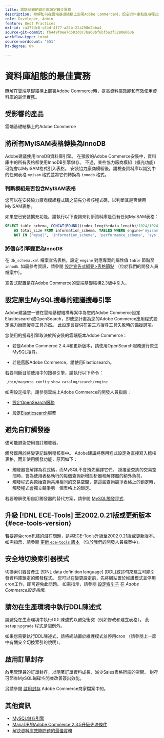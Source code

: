 ```yaml
---
title: 雲端部署的資料庫設定最佳實務
description: 瞭解如何在雲端基礎結構上部署Adobe Commerce時，設定資料庫和應用程式設定以提高效能。
role: Developer, Admin
feature: Best Practices
exl-id: ca377dc8-c8bd-4f77-a24b-22a298e2bba4
source-git-commit: fb449f0ee7d503d0c7ba60bf6bfbe3f528060606
workflow-type: tm+mt
source-wordcount: '651'
ht-degree: 0%

---
```


# 資料庫組態的最佳實務

瞭解在雲端基礎結構上部署Adobe Commerce時，提高資料庫效能和有效使用資料庫的最佳實務。

## 受影響的產品

雲端基礎結構上的Adobe Commerce

## 將所有MyISAM表格轉換為InnoDB

Adobe建議使用InnoDB資料庫引擎。 在預設的Adobe Commerce安裝中，資料庫中的所有表格都使用InnoDB引擎儲存。 不過，某些協力廠商模組（擴充功能）可能會以MyISAM格式引入表格。 安裝協力廠商模組後，請檢查資料庫以識別中的任何表格 `myisam` 格式並將它們轉換為 `innodb` 格式。

### 判斷模組是否包含MyISAM表格

您可以在安裝協力廠商模組程式碼之前先分析該程式碼，以判斷其是否使用MyISAM表格。

如果您已安裝擴充功能，請執行以下查詢來判斷資料庫是否有任何MyISAM表格：

```sql
SELECT table_schema, CONCAT(ROUND((index_length+data_length)/1024/1024),'MB')
    AS total_size FROM information_schema. TABLES WHERE engine='myisam' AND table_schema
    NOT IN ('mysql', 'information_schema', 'performance_schema', 'sys');
```

### 將儲存引擎變更為InnoDB

在 `db_schema.xml` 檔案宣告表格，設定 `engine` 對應專案的屬性值 `table` 節點至 `innodb`. 如需參考資訊，請參閱 [設定宣告式綱要>表格節點](https://developer.adobe.com/commerce/php/development/components/declarative-schema/configuration/) （位於我們的開發人員檔案中）。

宣告式配置是在Adobe Commerce的雲端基礎結構2.3版中引入。

## 設定原生MySQL搜尋的建議搜尋引擎

Adobe建議您一律在雲端基礎結構專案中為您的Adobe Commerce設定Elasticsearch或OpenSearch，即使您計畫為您的Adobe Commerce應用程式設定協力廠商搜尋工具亦然。 此設定會提供在第三方搜尋工具失敗時的備援選項。

您使用的搜尋引擎取決於所安裝的雲端版本Adobe Commerce：

- 若是Adobe Commerce 2.4.4和更新版本，請使用OpenSearch服務進行原生MySQL搜尋。

- 若是舊版Adobe Commerce，請使用Elasticsearch。

若要判斷目前使用中的搜尋引擎，請執行以下命令：

```bash
./bin/magento config:show catalog/search/engine
```

如需設定指示，請參閱雲端上Adobe Commerce的開發人員指南：

- [設定OpenSearch服務](https://devdocs.magento.com/cloud/project/services-opensearch.html)

- [設定Elasticsearch服務](https://devdocs.magento.com/cloud/project/services-elastic.html)

## 避免自訂觸發器

儘可能避免使用自訂觸發器。

觸發器用於將變更記錄到稽核表中。 Adobe建議將應用程式設定為直接寫入稽核表格，而非使用觸發功能，原因如下：

- 觸發器會解譯為程式碼，而MySQL不會預先編譯它們。 掛接至查詢的交易空間時，會為使用表格執行的每個查詢新增剖析器和解譯器的額外負荷。
- 觸發程式與原始查詢共用相同的交易空間，當這些查詢競爭表格上的鎖定時，觸發程式會獨立競爭另一個表格上的鎖定。

若要瞭解使用自訂觸發器的替代方案，請參閱 [MySQL觸發程式](mysql-configuration.md#triggers).

## 升級 [!DNL ECE-Tools] 至2002.0.21版或更新版本 {#ece-tools-version}

若要避免cron死結的潛在問題，請將ECE-Tools升級至2002.0.21版或更新版本。 如需指示，請參閱 [更新 `ece-tools` 版本](https://devdocs.magento.com/cloud/project/ece-tools-update.html) （位於我們的開發人員檔案中）。

## 安全地切換索引器模式

<!--This best practice might belong in the Maintenance phase. Database lock prevention might be consolidated under a single heading-->

切換索引器會產生 [!DNL data definition language] (DDL)敘述句來建立可能引發資料庫鎖定的觸發程式。 您可以在變更設定前，先將網站置於維護模式並停用cron工作，即可避免此問題。
如需指示，請參閱 [設定索引子](https://experienceleague.adobe.com/docs/commerce-operations/configuration-guide/cli/manage-indexers.html#configure-indexers-1) 在 *Adobe Commerce設定指南*.

## 請勿在生產環境中執行DDL陳述式

請避免在生產環境中執行DDL陳述式以避免衝突（例如修改和建立表格）。 此 `setup:upgrade` 程式是個例外。

如果您需要執行DDL陳述式，請將網站置於維護模式並停用cron （請參閱上一節中有關安全切換索引的說明）。

## 啟用訂單封存

啟用管理員的訂單封存，以隨著訂單資料成長，減少Sales表格所需的空間。 封存可節省MySQL磁碟空間並改善簽出效能。

另請參閱 [啟用封存](https://experienceleague.adobe.com/docs/commerce-admin/stores-sales/order-management/orders/order-archive.html) Adobe Commerce商家檔案中的。

## 其他資訊

- [MySQL儲存引擎](https://dev.mysql.com/doc/refman/8.0/en/storage-engines.html)
- [MariaDB的Adobe Commerce 2.3.5升級先決條件](../maintenance/mariadb-upgrade.md)
- [解決資料庫效能問題的最佳實務](../maintenance/resolve-database-performance-issues.md)

